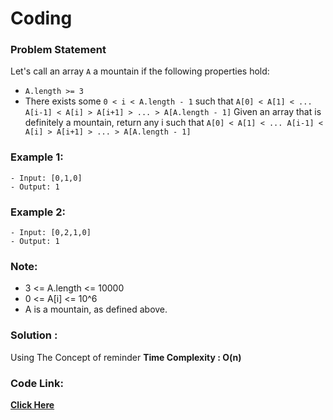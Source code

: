 # Coding
### Problem Statement

Let's call an array `A` a mountain if the following properties hold:

- `A.length >= 3`
- There exists some `0 < i < A.length - 1` such that `A[0] < A[1] < ... A[i-1] < A[i] > A[i+1] > ... > A[A.length - 1]`
Given an array that is definitely a mountain, return any i such that `A[0] < A[1] < ... A[i-1] < A[i] > A[i+1] > ... > A[A.length - 1]`


### Example 1:

```
- Input: [0,1,0]
- Output: 1
```

### Example 2:

```
- Input: [0,2,1,0]
- Output: 1
```
 
### Note:

* 3 <= A.length <= 10000
* 0 <= A[i] <= 10^6
* A is a mountain, as defined above.


### Solution :
 Using The Concept of reminder 
 **Time Complexity : O(n)** 
 
 ### Code Link:
 
 [**Click Here**](./peak%20Index%20In%20Mountain%20Array.cpp)
 
 